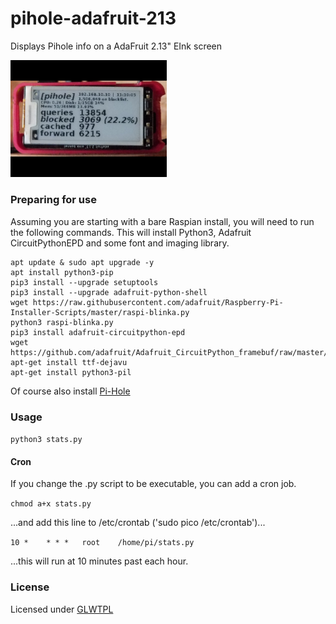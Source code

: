 # pihole-adafruit-213
Displays Pihole info on a AdaFruit 2.13" EInk screen

<img src="https://github.com/xtalis/pihole-adafruit-213/blob/main/stats.py.png?raw=true" width="250">

### Preparing for use ###
Assuming you are starting with a bare Raspian install, you will need to run the following commands.
This will install Python3, Adafruit CircuitPythonEPD and some font and imaging library.

```sudo su
apt update & sudo apt upgrade -y
apt install python3-pip
pip3 install --upgrade setuptools
pip3 install --upgrade adafruit-python-shell
wget https://raw.githubusercontent.com/adafruit/Raspberry-Pi-Installer-Scripts/master/raspi-blinka.py
python3 raspi-blinka.py
pip3 install adafruit-circuitpython-epd
wget https://github.com/adafruit/Adafruit_CircuitPython_framebuf/raw/master/examples/font5x8.bin
apt-get install ttf-dejavu
apt-get install python3-pil
```

Of course also install [Pi-Hole](https://pi-hole.net/)

### Usage ###

`python3 stats.py`

#### Cron ####

If you change the .py script to be executable, you can add a cron job.

`chmod a+x stats.py`

...and add this line to /etc/crontab ('sudo pico /etc/crontab')...

`10 *    * * *   root    /home/pi/stats.py`

...this will run at 10 minutes past each hour.


### License ###
Licensed under [GLWTPL](https://github.com/me-shaon/GLWTPL/)
